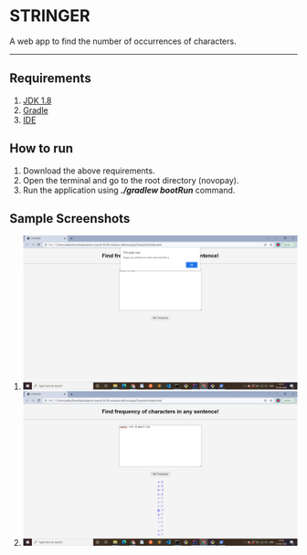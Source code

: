 # STRINGER
A web app to find the number of occurrences of characters.
 ***
## Requirements
1. [JDK 1.8](https://www.oracle.com/java/technologies/downloads/#java8)
2. [Gradle](https://gradle.org/)
3. [IDE](https://www.jetbrains.com/idea/download/)


## How to run
1. Download the above requirements.
2. Open the terminal and go to the root directory (novopay).
3. Run the application using _**./gradlew bootRun**_ command.


## Sample Screenshots
1. ![Sample Output1](\output1.png)
2. ![Sample Output2](\output2.png)